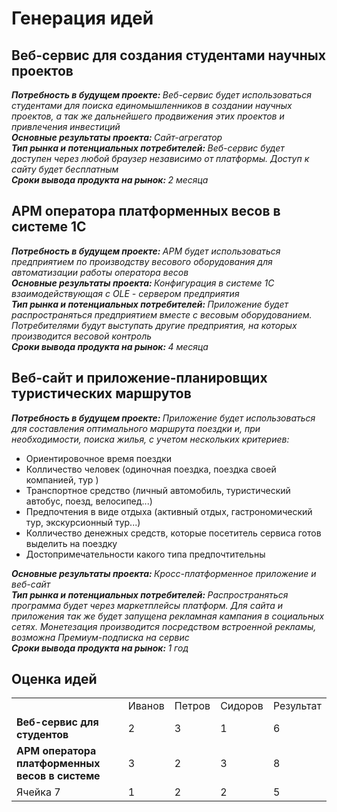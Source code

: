 <h1>Генерация идей</h1>

<h2>Веб-сервис для создания студентами научных проектов</h2>
	<em><strong>Потребность в будущем проекте: </strong>Веб-сервис будет использоваться студентами для поиска единомышленников в создании научных проектов, а так же дальнейшего продвижения этих проектов и привлечения инвестиций</em><br>
	<em><strong>Основные результаты проекта: </strong>Сайт-агрегатор</em><br>
	<em><strong>Тип рынка и потенциальных потребителей: </strong> Веб-сервис будет доступен через любой браузер независимо от платформы. Доступ к сайту будет бесплатным</em><br>	
	<em><strong>Сроки вывода продукта на рынок: </strong>2 месяца</em>

<h2>АРМ оператора платформенных весов в системе 1С</h2>
	<em><strong>Потребность в будущем проекте: </strong>АРМ будет использоваться предприятием по производству весового оборудования для автоматизации работы оператора весов</em><br>
	<em><strong>Основные результаты проекта: </strong>Конфигурация в системе 1С взаимодействующая с OLE - сервером предприятия</em><br>
	<em><strong>Тип рынка и потенциальных потребителей: </strong>Приложение будет распространяться предприятием вместе с весовым оборудованием. Потребителями будут выступать другие предприятия, на которых производится весовой контроль</em><br>
	<em><strong>Сроки вывода продукта на рынок: </strong>4 месяца</em>

<h2>Веб-сайт и приложение-планировщих туристических маршрутов</h2>
	<em><strong>Потребность в будущем проекте: </strong>Приложение будет использоваться для составления оптимального маршрута поездки  и, при необходимости, поиска жилья, с учетом нескольких критериев: </em><br>
		<ul>
			<li>Ориентировочное время поездки</li>
			<li>Колличество человек (одиночная поездка, поездка своей компанией, тур )</li>
			<li>Транспортное средство (личный автомобиль, туристический автобус, поезд, велосипед...)</li>
			<li>Предпочтения в виде отдыха (активный отдых, гастрономический тур, экскурсионный тур...)</li>
			<li>Колличество денежных средств, которые посетитель сервиса готов выделить на поездку</li>
			<li>Достопримечательности какого типа предпочтительны</li>
		</ul>
	<em><strong>Основные результаты проекта: </strong>Кросс-платформенное приложение и веб-сайт</em><br>	
	<em><strong>Тип рынка и потенциальных потребителей: </strong>Распространяться программа будет через маркетплейсы платформ. Для сайта и приложения так же будет запущена рекламная кампания в социальных сетях. Монетезация производится посредством встроенной рекламы, возможна Премиум-подписка на сервис</em><br>
	<em><strong>Сроки вывода продукта на рынок: </strong>1 год</em>

<h2>Оценка идей</h2>
<table>
  <tbody>
    <tr>
      <td></td>
      <td>Иванов</td>
      <td>Петров</td>
	  <td>Сидоров</td>
	  <td>Результат</td>
    </tr>
    <tr>
      <td><strong>Веб-сервис для студентов</strong></td>
      <td>2</td>
      <td>3</td>
	  <td>1</td>
	  <td>6</td>
	</tr>
    <tr>
      <td><strong>АРМ оператора платформенных весов в системе</strong></td>
      <td>3</td>
      <td>2</td>
      <td>3</td>    
	  <td>8</td>
	</tr>
    <tr>
      <td>Ячейка 7</td>
      <td>1</td>
      <td>2</td>
      <td>2</td>    
	  <td>5</td>
	</tr>
  </tbody>
</table>
